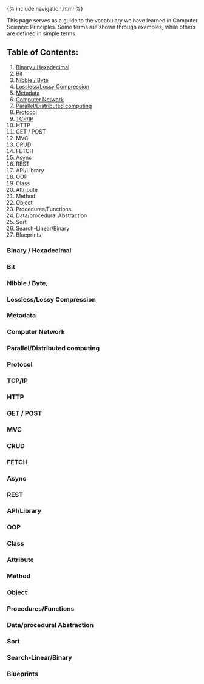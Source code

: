 {% include navigation.html %}

This page serves as a guide to the vocabulary we have learned in Computer Science: Principles. Some terms are shown through examples, while others are defined in simple terms.

## Table of Contents:
1. [Binary / Hexadecimal](#binary--hexadecimal)
2. [Bit](#bit)
3. [Nibble / Byte](#nibble--byte)
4. [Lossless/Lossy Compression](#losslesslossy-compression)
5. [Metadata](#metadata)
6. [Computer Network](#computer-network)
7. [Parallel/Distributed computing](#paralleldistributed-computing)
8. [Protocol](#protocol)
9. [TCP/IP](#tcpip)
10. HTTP
11. GET / POST
12. MVC
13. CRUD
14. FETCH
15. Async
16. REST
17. API/Library
18. OOP
19. Class
20. Attribute
21. Method
22. Object
23. Procedures/Functions
24. Data/procedural Abstraction
25. Sort
26. Search-Linear/Binary
27. Blueprints

### Binary / Hexadecimal
### Bit
### Nibble / Byte,
### Lossless/Lossy Compression
### Metadata
### Computer Network
### Parallel/Distributed computing
### Protocol
### TCP/IP
### HTTP
### GET / POST
### MVC
### CRUD
### FETCH
### Async
### REST
### API/Library
### OOP
### Class
### Attribute
### Method
### Object
### Procedures/Functions
### Data/procedural Abstraction
### Sort
### Search-Linear/Binary
### Blueprints
